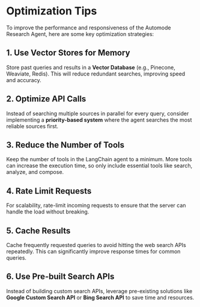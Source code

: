 # Optimization Tips

To improve the performance and responsiveness of the Automode Research Agent, here are some key optimization strategies:

## 1. **Use Vector Stores for Memory**

Store past queries and results in a **Vector Database** (e.g., Pinecone, Weaviate, Redis). This will reduce redundant searches, improving speed and accuracy.

## 2. **Optimize API Calls**

Instead of searching multiple sources in parallel for every query, consider implementing a **priority-based system** where the agent searches the most reliable sources first.

## 3. **Reduce the Number of Tools**

Keep the number of tools in the LangChain agent to a minimum. More tools can increase the execution time, so only include essential tools like search, analyze, and compose.

## 4. **Rate Limit Requests**

For scalability, rate-limit incoming requests to ensure that the server can handle the load without breaking.

## 5. **Cache Results**

Cache frequently requested queries to avoid hitting the web search APIs repeatedly. This can significantly improve response times for common queries.

## 6. **Use Pre-built Search APIs**

Instead of building custom search APIs, leverage pre-existing solutions like **Google Custom Search API** or **Bing Search API** to save time and resources.
